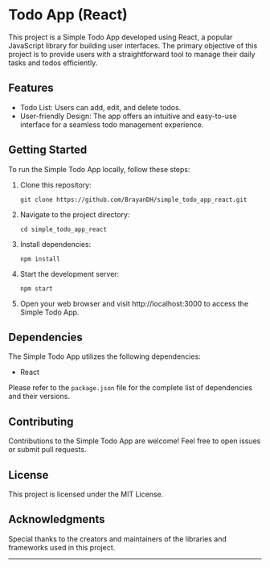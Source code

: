 # Todo App (React)

This project is a Simple Todo App developed using React, a popular JavaScript library for building user interfaces. The primary objective of this project is to provide users with a straightforward tool to manage their daily tasks and todos efficiently.

## Features

- Todo List: Users can add, edit, and delete todos.
- User-friendly Design: The app offers an intuitive and easy-to-use interface for a seamless todo management experience.

## Getting Started

To run the Simple Todo App locally, follow these steps:

1. Clone this repository:

   ```
   git clone https://github.com/BrayanDH/simple_todo_app_react.git
   ```

2. Navigate to the project directory:

   ```
   cd simple_todo_app_react
   ```

3. Install dependencies:

   ```
   npm install
   ```

4. Start the development server:

   ```
   npm start
   ```

5. Open your web browser and visit http://localhost:3000 to access the Simple Todo App.

## Dependencies

The Simple Todo App utilizes the following dependencies:

- React

Please refer to the `package.json` file for the complete list of dependencies and their versions.

## Contributing

Contributions to the Simple Todo App are welcome! Feel free to open issues or submit pull requests.

## License

This project is licensed under the MIT License.

## Acknowledgments

Special thanks to the creators and maintainers of the libraries and frameworks used in this project.

---

